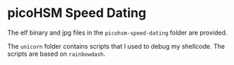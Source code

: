 # picoHSM Speed Dating

The elf binary and jpg files in the `picohsm-speed-dating` folder are provided.

The `unicorn` folder contains scripts that I used to debug my shellcode. The scripts are based on `rainbowdash`.
